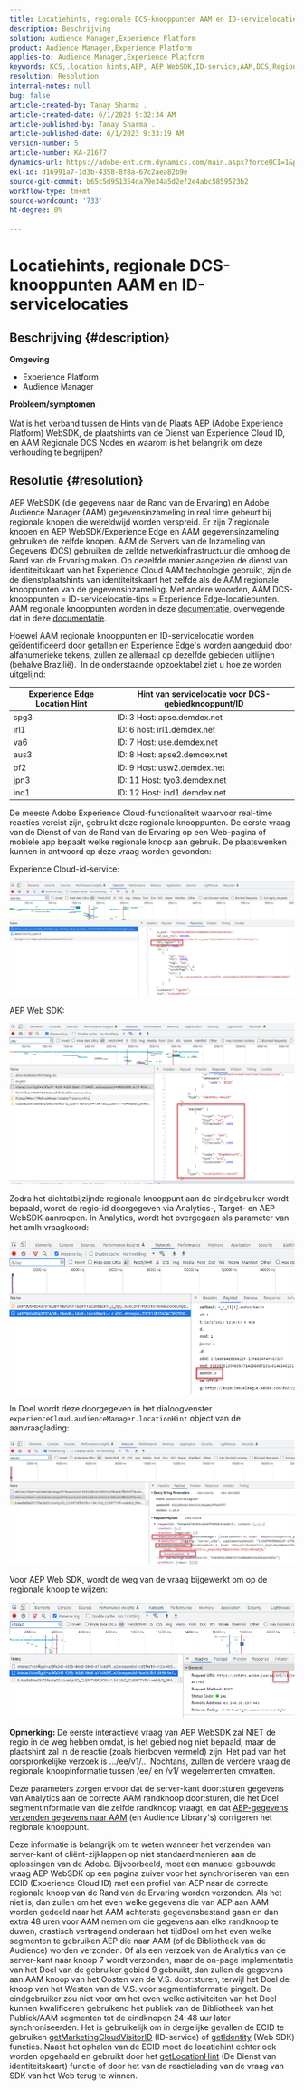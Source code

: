 ```yaml
---
title: Locatiehints, regionale DCS-knooppunten AAM en ID-servicelocaties
description: Beschrijving
solution: Audience Manager,Experience Platform
product: Audience Manager,Experience Platform
applies-to: Audience Manager,Experience Platform
keywords: KCS,.location hints,AEP, AEP WebSDK,ID-service,AAM,DCS,Regional Nodes
resolution: Resolution
internal-notes: null
bug: false
article-created-by: Tanay Sharma .
article-created-date: 6/1/2023 9:32:34 AM
article-published-by: Tanay Sharma .
article-published-date: 6/1/2023 9:33:19 AM
version-number: 5
article-number: KA-21677
dynamics-url: https://adobe-ent.crm.dynamics.com/main.aspx?forceUCI=1&pagetype=entityrecord&etn=knowledgearticle&id=33ac4139-5f00-ee11-8f6e-6045bd0067ea
exl-id: d16991a7-1d3b-4358-8f8a-67c2aea82b9e
source-git-commit: b65c5d951354da79e34a5d2ef2e4abc5859523b2
workflow-type: tm+mt
source-wordcount: '733'
ht-degree: 0%

---
```


# Locatiehints, regionale DCS-knooppunten AAM en ID-servicelocaties

## Beschrijving {#description}

<b>Omgeving</b>
- Experience Platform
- Audience Manager

<b>Probleem/symptomen</b><br><br>Wat is het verband tussen de Hints van de Plaats AEP (Adobe Experience Platform) WebSDK, de plaatshints van de Dienst van Experience Cloud ID, en AAM Regionale DCS Nodes en waarom is het belangrijk om deze verhouding te begrijpen?<br>

## Resolutie {#resolution}


AEP WebSDK (die gegevens naar de Rand van de Ervaring) en Adobe Audience Manager (AAM) gegevensinzameling in real time gebeurt bij regionale knopen die wereldwijd worden verspreid. Er zijn 7 regionale knopen en AEP WebSDK/Experience Edge en AAM gegevensinzameling gebruiken de zelfde knopen. AAM de Servers van de Inzameling van Gegevens (DCS) gebruiken de zelfde netwerkinfrastructuur die omhoog de Rand van de Ervaring maken. Op dezelfde manier aangezien de dienst van identiteitskaart van het Experience Cloud AAM technologie gebruikt, zijn de de dienstplaatshints van identiteitskaart het zelfde als de AAM regionale knooppunten van de gegevensinzameling. Met andere woorden, AAM DCS-knooppunten = ID-servicelocatie-tips = Experience Edge-locatiepunten. AAM regionale knooppunten worden in deze [documentatie](https://experienceleague.adobe.com/docs/audience-manager/user-guide/api-and-sdk-code/dcs/dcs-api-reference/dcs-regions.html?lang=en), overwegende dat in deze [documentatie](https://experienceleague.adobe.com/docs/experience-platform/edge-network-server-api/location-hints.html?lang=en).

Hoewel AAM regionale knooppunten en ID-servicelocatie worden geïdentificeerd door getallen en Experience Edge&#39;s worden aangeduid door alfanumerieke tekens, zullen ze allemaal op dezelfde gebieden uitlijnen (behalve Brazilië).  In de onderstaande opzoektabel ziet u hoe ze worden uitgelijnd:


| Experience Edge Location Hint | Hint van servicelocatie voor DCS-gebiedknooppunt/ID |
| --- | --- |
| spg3 | ID: 3 Host: apse.demdex.net |
| irl1 | ID: 6 host: irl1.demdex.net |
| va6 | ID: 7 Host: use.demdex.net |
| aus3 | ID: 8 Host: apse2.demdex.net |
| of2 | ID: 9 Host: usw2.demdex.net |
| jpn3 | ID: 11 Host: tyo3.demdex.net |
| ind1 | ID: 12 Host: ind1.demdex.net |


De meeste Adobe Experience Cloud-functionaliteit waarvoor real-time reacties vereist zijn, gebruikt deze regionale knooppunten. De eerste vraag van de Dienst of van de Rand van de Ervaring op een Web-pagina of mobiele app bepaalt welke regionale knoop aan gebruik. De plaatswenken kunnen in antwoord op deze vraag worden gevonden:

Experience Cloud-id-service:

![](assets/e80a1235-77bf-ed11-83ff-6045bd006239.png)



AEP Web SDK:

![](assets/8f50cbb3-75bf-ed11-83ff-6045bd006239.png)

Zodra het dichtstbijzijnde regionale knooppunt aan de eindgebruiker wordt bepaald, wordt de regio-id doorgegeven via Analytics-, Target- en AEP WebSDK-aanroepen. In Analytics, wordt het overgegaan als parameter van het amlh vraagkoord:

![](assets/33af14ff-77bf-ed11-83ff-6045bd006239.png)

In Doel wordt deze doorgegeven in het dialoogvenster `experienceCloud.audienceManager.locationHint` object van de aanvraaglading:

![](assets/dce94437-78bf-ed11-83ff-6045bd006239.png)

Voor AEP Web SDK, wordt de weg van de vraag bijgewerkt om op de regionale knoop te wijzen:

![](assets/8245a050-79bf-ed11-83ff-6045bd006239.png)

<b>Opmerking: </b>De eerste interactieve vraag van AEP WebSDK zal NIET de regio in de weg hebben omdat, is het gebied nog niet bepaald, maar de plaatshint zal in de reactie (zoals hierboven vermeld) zijn. Het pad van het oorspronkelijke verzoek is .../ee/v1/... Nochtans, zullen de verdere vraag de regionale knoopinformatie tussen /ee/ en /v1/ wegelementen omvatten.

Deze parameters zorgen ervoor dat de server-kant door:sturen gegevens van Analytics aan de correcte AAM randknoop door:sturen, die het Doel segmentinformatie van die zelfde randknoop vraagt, en dat [AEP-gegevens verzenden gegevens naar AAM](https://experienceleague.adobe.com/docs/audience-manager/user-guide/implementation-integration-guides/integration-experience-platform/aam-aep-audience-sharing.html?lang=en) (en Audience Library&#39;s) corrigeren het regionale knooppunt.

Deze informatie is belangrijk om te weten wanneer het verzenden van server-kant of cliënt-zijklappen op niet standaardmanieren aan de oplossingen van de Adobe. Bijvoorbeeld, moet een manueel gebouwde vraag AEP WebSDK op een pagina zuiver voor het synchroniseren van een ECID (Experience Cloud ID) met een profiel van AEP naar de correcte regionale knoop van de Rand van de Ervaring worden verzonden. Als het niet is, dan zullen om het even welke gegevens die van AEP aan AAM worden gedeeld naar het AAM achterste gegevensbestand gaan en dan extra 48 uren voor AAM nemen om die gegevens aan elke randknoop te duwen, drastisch vertragend onderaan het tijdDoel om het even welke segmenten te gebruiken AEP die naar AAM (of de Bibliotheek van de Audience) worden verzonden. Of als een verzoek van de Analytics van de server-kant naar knoop 7 wordt verzonden, maar de on-page implementatie van het Doel van de gebruiker gebied 9 gebruikt, dan zullen de gegevens aan AAM knoop van het Oosten van de V.S. door:sturen, terwijl het Doel de knoop van het Westen van de V.S. voor segmentinformatie pingelt. De eindgebruiker zou niet voor om het even welke activiteiten van het Doel kunnen kwalificeren gebruikend het publiek van de Bibliotheek van het Publiek/AAM segmenten tot de eindknopen 24-48 uur later synchroniseerden. Het is gebruikelijk om in dergelijke gevallen de ECID te gebruiken [getMarketingCloudVisitorID](https://experienceleague.adobe.com/docs/id-service/using/id-service-api/methods/getmcvid.html?lang=en) (ID-service) of [getIdentity](https://experienceleague.adobe.com/docs/experience-platform/edge/extension/accessing-the-ecid.html?lang=en) (Web SDK) functies. Naast het ophalen van de ECID moet de locatiehint echter ook worden opgehaald en gebruikt door het [getLocationHint](https://experienceleague.adobe.com/docs/id-service/using/id-service-api/methods/getlocationhint.html?lang=en) (De Dienst van identiteitskaart) functie of door het van de reactielading van de vraag van SDK van het Web terug te winnen.
